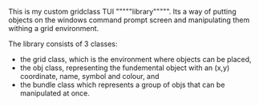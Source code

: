 This is my custom gridclass TUI """""library""""". Its a way of putting objects on the windows command prompt screen and manipulating them withing a grid environment.

The library consists of 3 classes: 
-   the grid class, which is the environment where objects can be placed, 
-   the obj class, representing the fundemental object with an (x,y) coordinate, name, symbol and colour, and
-    the bundle class which represents a group of objs that can be manipulated at once.

